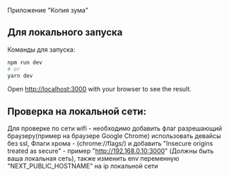 Приложение "Копия зума"

## Для локального запуска

Команды для запуска:

```bash
npm run dev
# or
yarn dev
```

Open [http://localhost:3000](http://localhost:3000) with your browser to see the result.

## Проверка на локальной сети:

Для проверке по сети wifi - необходимо добавить флаг разрешающий браузеру(пример на браузере Google Chrome) использовать девайсы без ssl, Флаги хрома - (chrome://flags/) и добавить "Insecure origins treated as secure" - пример "http://192.168.0.10:3000" (Должны быть ваша локальная сеть), также изменить env переменную "NEXT_PUBLIC_HOSTNAME" на ip локальной сети
